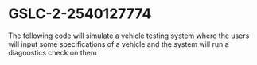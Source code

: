 # GSLC-2-2540127774

The following code will simulate a vehicle testing system where the users will input some specifications of a vehicle and the system will run a diagnostics check on them
